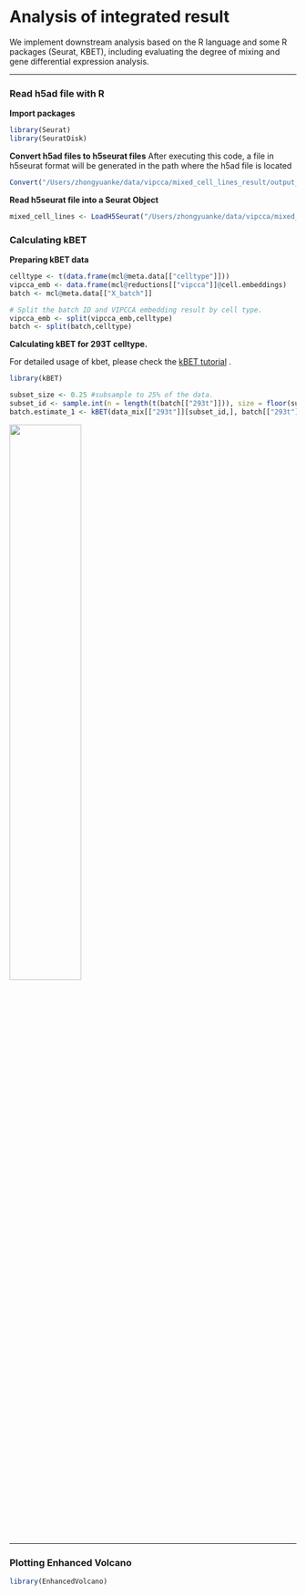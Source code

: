 # Analysis of integrated result

We implement downstream analysis based on the R language and some R packages (Seurat, KBET), including evaluating the degree of mixing and gene differential expression analysis.

***

### Read h5ad file with R
**Import packages**

```R
library(Seurat)
library(SeuratDisk)
```

**Convert h5ad files to h5seurat files**
After executing this code, a file in h5seurat format will be generated in the path where the h5ad file is located

```R
Convert("/Users/zhongyuanke/data/vipcca/mixed_cell_lines_result/output_save.h5ad", dest = "h5seurat", overwrite = TRUE)
```

**Read h5seurat file into a Seurat Object**

```R
mixed_cell_lines <- LoadH5Seurat("/Users/zhongyuanke/data/vipcca/mixed_cell_lines_result/output_save.h5seurat")
```



### Calculating kBET 
**Preparing kBET data**

```R
celltype <- t(data.frame(mcl@meta.data[["celltype"]]))
vipcca_emb <- data.frame(mcl@reductions[["vipcca"]]@cell.embeddings)
batch <- mcl@meta.data[["X_batch"]]

# Split the batch ID and VIPCCA embedding result by cell type.
vipcca_emb <- split(vipcca_emb,celltype) 
batch <- split(batch,celltype) 
```

**Calculating kBET for 293T celltype.**

For detailed usage of kbet, please check the [kBET tutorial](https://github.com/theislab/kBET) .


```R
library(kBET)

subset_size <- 0.25 #subsample to 25% of the data.
subset_id <- sample.int(n = length(t(batch[["293t"]])), size = floor(subset_size * length(t(batch[["293t"]]))), replace=FALSE)
batch.estimate_1 <- kBET(data_mix[["293t"]][subset_id,], batch[["293t"]][subset_id])
```

<img src="" width="50%">



***



### Plotting Enhanced Volcano

```R
library(EnhancedVolcano)

```

